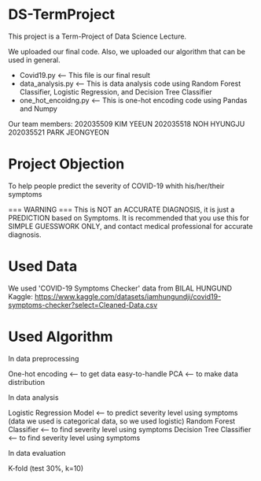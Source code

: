 # DS-TermProject
This project is a Term-Project of Data Science Lecture.

We uploaded our final code.
Also, we uploaded our algorithm that can be used in general.

* Covid19.py <-- This file is our final result
* data_analysis.py <-- This is data analysis code using Random Forest Classifier, Logistic Regression, and Decision Tree Classifier
* one_hot_encoidng.py <-- This is one-hot encoding code using Pandas and Numpy


Our team members:
  202035509 KIM YEEUN
  202035518 NOH HYUNGJU
  202035521 PARK JEONGYEON
  
# Project Objection
To help people predict the severity of COVID-19 whith his/her/their symptoms
 
=== WARNING ===
This is NOT an ACCURATE DIAGNOSIS, it is just a PREDICTION based on Symptoms.
It is recommended that you use this for SIMPLE GUESSWORK ONLY, and contact medical professional for accurate diagnosis.


# Used Data
We used 'COVID-19 Symptoms Checker' data from BILAL HUNGUND
Kaggle:
  https://www.kaggle.com/datasets/iamhungundji/covid19-symptoms-checker?select=Cleaned-Data.csv
  

# Used Algorithm
In data preprocessing

  One-hot encoding <-- to get data easy-to-handle
  PCA <-- to make data distribution
 
In data analysis

  Logistic Regression Model <-- to predict severity level using symptoms (data we used is categorical data, so we used logistic)
  Random Forest Classifier <-- to find severity level using symptoms
  Decision Tree Classifier <-- to find severity level using symptoms
  
In data evaluation

  K-fold (test 30%, k=10)
